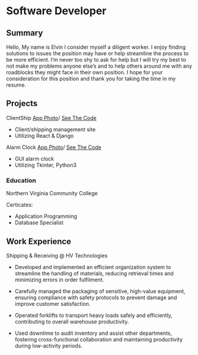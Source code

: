 # Software Developer

## Summary
Hello,
My name is Elvin I consider myself a diligent worker. I enjoy finding solutions to issues the position may
have or help streamline the process to be more efficient. I’m never too shy to ask for help but I will try
my best to not make my problems anyone else’s and to help others around me with any roadblocks they
might face in their own position. I hope for your consideration for this position and thank you for taking
the time in my resume.


## Projects 
ClientShip [App Photo](/assets.img/IMG_9447.jpeg)/
[See The Code](https://github.com/El-Bean01/Clientship)
- Client/shipping management site
- Utilizing React & Django


Alarm Clock [App Photo](/assets.img/IMG_9447.jpeg)/
[See The Code](https://github.com/El-Bean01/tkinter-alarm.git)
- GUI alarm clock
- Utilizing Tkinter, Python3


### Education
Northern Virginia 
Community College

Certicates:
- Application Programming 
- Database Specialist



## Work Experience 
Shipping & Receiving @ HV Technologies

- Developed and implemented an efficient organization system to streamline the handling of materials,
reducing retrieval times and minimizing errors in order fulfilment.

- Carefully managed the packaging of sensitive, high-value equipment, ensuring compliance with safety
protocols to prevent damage and improve customer satisfaction.

- Operated forklifts to transport heavy loads safely and efficiently, contributing to overall warehouse
productivity.

- Used downtime to audit inventory and assist other departments, fostering cross-functional collaboration
and maintaining productivity during low-activity periods.
